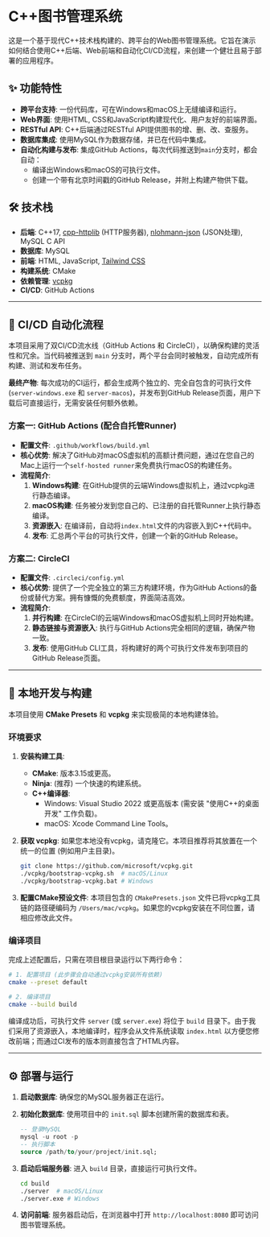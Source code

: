 # C++图书管理系统

这是一个基于现代C++技术栈构建的、跨平台的Web图书管理系统。它旨在演示如何结合使用C++后端、Web前端和自动化CI/CD流程，来创建一个健壮且易于部署的应用程序。

## ✨ 功能特性

- **跨平台支持**: 一份代码库，可在Windows和macOS上无缝编译和运行。
- **Web界面**: 使用HTML, CSS和JavaScript构建现代化、用户友好的前端界面。
- **RESTful API**: C++后端通过RESTful API提供图书的增、删、改、查服务。
- **数据库集成**: 使用MySQL作为数据存储，并已在代码中集成。
- **自动化构建与发布**: 集成GitHub Actions，每次代码推送到`main`分支时，都会自动：
  - 编译出Windows和macOS的可执行文件。
  - 创建一个带有北京时间戳的GitHub Release，并附上构建产物供下载。

## 🛠️ 技术栈

- **后端**: C++17, [cpp-httplib](https://github.com/yhirose/cpp-httplib) (HTTP服务器), [nlohmann-json](https://github.com/nlohmann/json) (JSON处理), MySQL C API
- **数据库**: MySQL
- **前端**: HTML, JavaScript, [Tailwind CSS](https://tailwindcss.com/)
- **构建系统**: CMake
- **依赖管理**: [vcpkg](https://github.com/microsoft/vcpkg)
- **CI/CD**: GitHub Actions

---

## 🚀 CI/CD 自动化流程

本项目采用了双CI/CD流水线（GitHub Actions 和 CircleCI），以确保构建的灵活性和冗余。当代码被推送到 `main` 分支时，两个平台会同时被触发，自动完成所有构建、测试和发布任务。

**最终产物**: 每次成功的CI运行，都会生成两个独立的、完全自包含的可执行文件 (`server-windows.exe` 和 `server-macos`)，并发布到GitHub Release页面，用户下载后可直接运行，无需安装任何额外依赖。

### 方案一: GitHub Actions (配合自托管Runner)

- **配置文件**: `.github/workflows/build.yml`
- **核心优势**: 解决了GitHub对macOS虚拟机的高额计费问题，通过在您自己的Mac上运行一个`self-hosted runner`来免费执行macOS的构建任务。
- **流程简介**:
  1. **Windows构建**: 在GitHub提供的云端Windows虚拟机上，通过vcpkg进行静态编译。
  2. **macOS构建**: 任务被分发到您自己的、已注册的自托管Runner上执行静态编译。
  3. **资源嵌入**: 在编译前，自动将`index.html`文件的内容嵌入到C++代码中。
  4. **发布**: 汇总两个平台的可执行文件，创建一个新的GitHub Release。

### 方案二: CircleCI

- **配置文件**: `.circleci/config.yml`
- **核心优势**: 提供了一个完全独立的第三方构建环境，作为GitHub Actions的备份或替代方案。拥有慷慨的免费额度，界面简洁高效。
- **流程简介**:
  1. **并行构建**: 在CircleCI的云端Windows和macOS虚拟机上同时开始构建。
  2. **静态链接与资源嵌入**: 执行与GitHub Actions完全相同的逻辑，确保产物一致。
  3. **发布**: 使用GitHub CLI工具，将构建好的两个可执行文件发布到项目的GitHub Release页面。

---

## 🚀 本地开发与构建

本项目使用 **CMake Presets** 和 **vcpkg** 来实现极简的本地构建体验。

### 环境要求

1. **安装构建工具**:
    - **CMake**: 版本3.15或更高。
    - **Ninja**: (推荐) 一个快速的构建系统。
    - **C++编译器**:
      - Windows: Visual Studio 2022 或更高版本 (需安装 "使用C++的桌面开发" 工作负载)。
      - macOS: Xcode Command Line Tools。

2. **获取 vcpkg**:
    如果您本地没有vcpkg，请克隆它。本项目推荐将其放置在一个统一的位置 (例如用户主目录)。

    ```bash
    git clone https://github.com/microsoft/vcpkg.git
    ./vcpkg/bootstrap-vcpkg.sh  # macOS/Linux
    ./vcpkg/bootstrap-vcpkg.bat # Windows
    ```

3. **配置CMake预设文件**:
    本项目包含的 `CMakePresets.json` 文件已将vcpkg工具链的路径硬编码为 `/Users/mac/vcpkg`。如果您的vcpkg安装在不同位置，请相应修改此文件。

### 编译项目

完成上述配置后，只需在项目根目录运行以下两行命令：

```bash
# 1. 配置项目 (此步骤会自动通过vcpkg安装所有依赖)
cmake --preset default

# 2. 编译项目
cmake --build build
```

编译成功后，可执行文件 `server` (或 `server.exe`) 将位于 `build` 目录下。由于我们采用了资源嵌入，本地编译时，程序会从文件系统读取 `index.html` 以方便您修改前端；而通过CI发布的版本则直接包含了HTML内容。

---

## ⚙️ 部署与运行

1. **启动数据库**: 确保您的MySQL服务器正在运行。
2. **初始化数据库**: 使用项目中的 `init.sql` 脚本创建所需的数据库和表。

    ```sql
    -- 登录MySQL
    mysql -u root -p
    -- 执行脚本
    source /path/to/your/project/init.sql;
    ```

3. **启动后端服务器**:
    进入 `build` 目录，直接运行可执行文件。

    ```bash
    cd build
    ./server  # macOS/Linux
    ./server.exe # Windows
    ```

4. **访问前端**:
    服务器启动后，在浏览器中打开 `http://localhost:8080` 即可访问图书管理系统。
